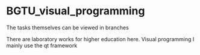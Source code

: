 # BGTU_visual_programming
The tasks themselves can be viewed in branches

There are laboratory works for higher education here. Visual programming
I mainly use the qt framework
